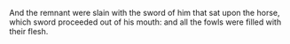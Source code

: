 And the remnant were slain with the sword of him that sat upon the horse, which sword proceeded out of his mouth: and all the fowls were filled with their flesh.
